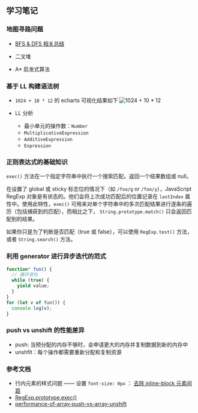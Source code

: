 ## 学习笔记

### 地图寻路问题

- [BFS & DFS 相关总结](https://github.com/shujer/DailyAlgorithm/issues/1)

- 二叉堆

- A\* 启发式算法

### 基于 LL 构建语法树

- `1024 + 10 * 12` 的 echarts 可视化结果如下
  ![1024 + 10 * 12](https://user-images.githubusercontent.com/25917294/92252684-2603a400-ef01-11ea-896d-3cbee24ef2b2.jpg)

- LL 分析
  - 最小单元的操作数：`Number`
  - `MultiplicativeExpression`
  - `AdditiveExpression`
  - `Expression`

### 正则表达式的基础知识

`exec()` 方法在一个指定字符串中执行一个搜索匹配。返回一个结果数组或 null。

在设置了 global 或 sticky 标志位的情况下（如 `/foo/g` or `/foo/y`），JavaScript RegExp 对象是有状态的。他们会将上次成功匹配后的位置记录在 `lastIndex` 属性中。使用此特性，`exec()` 可用来对单个字符串中的多次匹配结果进行逐条的遍历（包括捕获到的匹配），而相比之下， `String.prototype.match()` 只会返回匹配到的结果。

如果你只是为了判断是否匹配（true 或 false），可以使用 `RegExp.test()` 方法，或者 `String.search()` 方法。

### 利用 generator 进行异步迭代的范式

```js
function* fun() {
  // 循环语句
  while (true) {
    yield value;
  }
}
for (let v of fun()) {
  console.log(v);
}
```

### push vs unshift 的性能差异

- push: 当预分配的内存不够时，会申请更大的内存并复制数据到新的内存中
- unshfit：每个操作都需要重新分配和复制资源

### 参考文档

- 行内元素的样式问题 —— 设置 `font-size: 0px` ： [去除 inline-block 元素间距](https://www.zhangxinxu.com/wordpress/2012/04/inline-block-space-remove-%E5%8E%BB%E9%99%A4%E9%97%B4%E8%B7%9D/)
- [RegExp.prototype.exec()](https://developer.mozilla.org/zh-CN/docs/Web/JavaScript/Reference/Global_Objects/RegExp/exec)
- [performance-of-array-push-vs-array-unshift](https://stackoverflow.com/questions/44031591/performance-of-array-push-vs-array-unshift/44032020#44032020)
